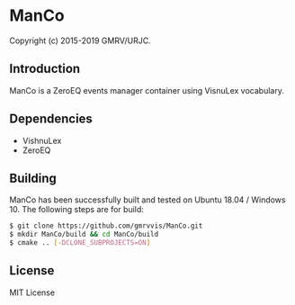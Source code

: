 # ManCo
Copyright (c) 2015-2019 GMRV/URJC.

## Introduction

ManCo is a ZeroEQ events manager container using VisnuLex vocabulary.

## Dependencies

* VishnuLex
* ZeroEQ

## Building

ManCo has been successfully built and tested on Ubuntu 18.04 / Windows 10.
The following steps are for build:

```bash
$ git clone https://github.com/gmrvvis/ManCo.git
$ mkdir ManCo/build && cd ManCo/build
$ cmake .. [-DCLONE_SUBPROJECTS=ON]
```

## License

MIT License
